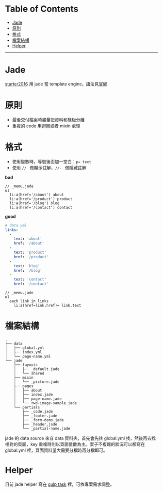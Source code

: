 # Table of Contents
- [Jade](#jade)
- [原則](#原則)
- [格式](#格式)
- [檔案結構](#檔案結構)
- [Helper](#Helper)

---

# Jade
[starter2016](https://github.com/unfoldgroup/starter2016) 用 jade 當 template engine，語法見[官網](http://jade-lang.com/reference/)

# 原則
- 最後交付檔案時盡量把資料和樣板分離
- 重複的 code 用迴圈或者 mixin 處理

# 格式
- 使用變數時，等號後面加一空白：`p= text`
- 使用 `// ` 做顯示註解，`//- ` 做隱藏註解

**bad**
```jade
// _menu.jade
ul
  li:a(href='/about') about
  li:a(href='/product') product
  li:a(href='/blog') blog
  li:a(href='/contact') contact
```

**good**
```yml
# data.yml
links:
  -
    text: 'about'
    href: '/about'
  - 
    text: 'product'
    href: '/product'
  -
    text: 'blog'
    href: '/blog'
  - 
    text: 'contact'
    href: '/contact'
```
```jade
// _menu.jade
ul
  each link in links
    li:a(href=link.href)= link.text
```


# 檔案結構
```
.
├── data
│   ├── global.yml
│   ├── index.yml
│   └── page-name.yml
└── jade
    ├── layouts
    │   ├── _default.jade
    │   └── shared
    ├── mixin
    │   └── _picture.jade
    ├── pages
    │   ├── about
    │   ├── index.jade
    │   ├── page-name.jade
    │   └── rwd-image-sample.jade
    └── partials
        ├── _code.jade
        ├── _footer.jade
        ├── _form-demo.jade
        ├── _header.jade
        └── _partial-name.jade
```
jade 的 data source 來自 data 資料夾，首先會先往 global.yml 找，然後再去找相對的頁面，key 重複時則以頁面變數為主。案子不複雜的狀況可以都寫在 global.yml 裡，頁面資料量大需要分檔時再分檔即可。

# Helper
目前 jade helper 寫在 [gulp task](https://github.com/unfoldgroup/starter2016/blob/master/gulp%2Ftasks%2Fcompile%2Fjade_helper.coffee) 裡，可依專案需求調整。
